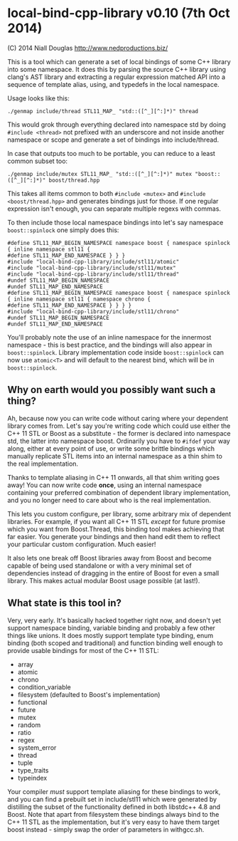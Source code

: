 # local-bind-cpp-library v0.10 (7th Oct 2014)

(C) 2014 Niall Douglas http://www.nedproductions.biz/

This is a tool which can generate a set of local bindings of some C++ library into some namespace. It does this
by parsing the source C++ library using clang's AST library and extracting a regular expression matched API into
a sequence of template alias, using, and typedefs in the local namespace.

Usage looks like this:

    ./genmap include/thread STL11_MAP_ "std::([^_][^:]*)" thread

This would grok through everything declared into namespace std by doing `#include <thread>` not prefixed with an
underscore and not inside another namespace or scope and generate a set of bindings into include/thread.

In case that outputs too much to be portable, you can reduce to a least common subset too:

    ./genmap include/mutex STL11_MAP_ "std::([^_][^:]*)" mutex "boost::([^_][^:]*)" boost/thread.hpp

This takes all items common to both `#include <mutex>` and `#include <boost/thread.hpp>` and generates
bindings just for those. If one regular expression isn't enough, you can separate multiple regexs with commas.

To then include those local namespace bindings into let's say namespace `boost::spinlock` one simply does this:

    #define STL11_MAP_BEGIN_NAMESPACE namespace boost { namespace spinlock { inline namespace stl11 {
    #define STL11_MAP_END_NAMESPACE } } }
    #include "local-bind-cpp-library/include/stl11/atomic"
    #include "local-bind-cpp-library/include/stl11/mutex"
    #include "local-bind-cpp-library/include/stl11/thread"
    #undef STL11_MAP_BEGIN_NAMESPACE
    #undef STL11_MAP_END_NAMESPACE
    #define STL11_MAP_BEGIN_NAMESPACE namespace boost { namespace spinlock { inline namespace stl11 { namespace chrono {
    #define STL11_MAP_END_NAMESPACE } } } }
    #include "local-bind-cpp-library/include/stl11/chrono"
    #undef STL11_MAP_BEGIN_NAMESPACE
    #undef STL11_MAP_END_NAMESPACE
    
You'll probably note the use of an inline namespace for the innermost namespace - this is best practice, and
the bindings will also appear in `boost::spinlock`. Library implementation code inside `boost::spinlock` can
now use `atomic<T>` and will default to the nearest bind, which will be in `boost::spinlock`.


##  Why on earth would you possibly want such a thing?

Ah, because now you can write code without caring where your dependent library comes from. Let's say you're
writing code which could use either the C++ 11 STL or Boost as a substitute - the former is declared into namespace
std, the latter into namespace boost. Ordinarily you have to `#ifdef` your way along, either at every point
of use, or write some brittle bindings which manually replicate STL items into an internal namespace as a thin
shim to the real implementation.

Thanks to template aliasing in C++ 11 onwards, all that shim
writing goes away! You can now write code **once**, using an internal namespace containing your preferred combination
of dependent library implementation, and you no longer need to care about who is the real implementation.

This lets you custom configure, per library, some arbitrary mix of dependent libraries. For example, if you want
all C++ 11 STL *except* for future<T> promise<T> which you want from Boost.Thread, this binding tool makes
achieving that far easier. You generate your bindings and then hand edit them to reflect your particular
custom configuration. Much easier!

It also lets one break off Boost libraries away from Boost and become capable of being used standalone or
with a very minimal set of dependencies instead of dragging in the entire of Boost for even a small library.
This makes actual modular Boost usage possible (at last!).


## What state is this tool in?

Very, very early. It's basically hacked together right now, and doesn't yet support namespace binding, variable
binding and probably a few other things like unions. It does mostly support template type binding, enum binding
(both scoped and traditional) and function binding well enough to provide usable bindings for most of the C++ 11 STL:

* array
* atomic
* chrono
* condition_variable
* filesystem (defaulted to Boost's implementation)
* functional
* future
* mutex
* random
* ratio
* regex
* system_error
* thread
* tuple
* type_traits
* typeindex

Your compiler *must* support template aliasing for these bindings to work, and you can find a prebuilt set in
include/stl11 which were generated by distilling the subset of the functionality defined in both libstdc++ 4.8
and Boost. Note that apart from filesystem these bindings always bind to the C++ 11 STL as the implementation,
but it's very easy to have them target boost instead - simply swap the order of parameters in withgcc.sh.

